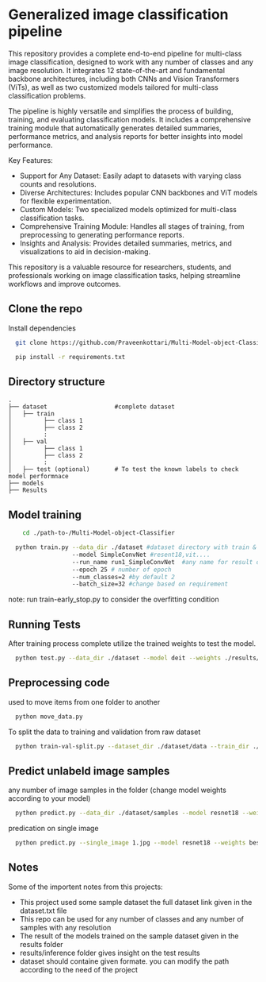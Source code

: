 
# Generalized image classification pipeline

This repository provides a complete end-to-end pipeline for multi-class image classification, designed to work with any number of classes and any image resolution. It integrates 12 state-of-the-art and fundamental backbone architectures, including both CNNs and Vision Transformers (ViTs), as well as two customized models tailored for multi-class classification problems.

The pipeline is highly versatile and simplifies the process of building, training, and evaluating classification models. It includes a comprehensive training module that automatically generates detailed summaries, performance metrics, and analysis reports for better insights into model performance.

Key Features:
* Support for Any Dataset: Easily adapt to datasets with varying class counts and resolutions.
* Diverse Architectures: Includes popular CNN backbones and ViT models for flexible experimentation.
* Custom Models: Two specialized models optimized for multi-class classification tasks.
* Comprehensive Training Module: Handles all stages of training, from preprocessing to generating performance reports.
* Insights and Analysis: Provides detailed summaries, metrics, and visualizations to aid in decision-making.

This repository is a valuable resource for researchers, students, and professionals working on image classification tasks, helping streamline workflows and improve outcomes.

## Clone the repo

Install dependencies

```bash
  git clone https://github.com/Praveenkottari/Multi-Model-object-Classifier.git
```
```bash
  pip install -r requirements.txt
```    
## Directory structure
    .
    ├── dataset                   #complete dataset
    │   ├── train
    │         ├── class 1
    │         ├── class 2
    │         :
    │   ├── val
    │         ├── class 1
    │         ├── class 2
    │         :
    │   ├── test (optional)       # To test the known labels to check model performnace
    ├── models              
    ├── Results



## Model training

```bash
    cd ./path-to-/Multi-Model-object-Classifier
```

```bash
  python train.py --data_dir ./dataset #dataset directory with train & val
                  --model SimpleConvNet #resent18,vit....
                  --run_name run1_SimpleConvNet  #any name for result dir
                  --epoch 25 # number of epoch
                  --num_classes=2 #by default 2
                  --batch_size=32 #change based on requirement       
```
note: run train-early_stop.py to consider the overfitting condition


## Running Tests
After training process complete  utilize the trained weights to test the model.
```bash
  python test.py --data_dir ./dataset --model deit --weights ./results/runs/run1_SimpleConvNet/weights/best.pt
```

## Preprocessing code
used to move items from one folder to another
```bash
  python move_data.py 
```
To split the data to training and validation from raw dataset
```bash
  python train-val-split.py --dataset_dir ./dataset/data --train_dir ./dataset/train --val_dir ./dataset/val --train_ratio 0.75 --val_ratio 0.25
```
## Predict unlabeld image samples
any number of image samples in the folder
(change model weights according to your model)
```bash
  python predict.py --data_dir ./dataset/samples --model resnet18 --weights best.pt --yaml class_names.yaml
```
predication on single image
```bash
  python predict.py --single_image 1.jpg --model resnet18 --weights best.pt --yaml class_names.yaml  
```

## Notes

Some of the importent notes from this projects:
- This project used some sample dataset the full dataset link given in the dataset.txt file
- This repo can be used for any number of classes and any number of samples with any resolution
- The result of the models trained on the sample dataset given in the results folder
- results/inference folder gives insight on the test results
- dataset should containe given formate. you can modify the path according to the need of the project



